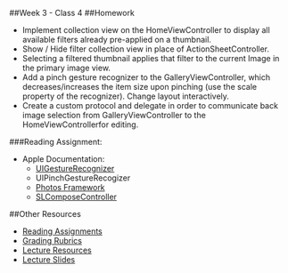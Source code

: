 ##Week 3 - Class 4
##Homework
* Implement collection view on the HomeViewController to display all available filters already pre-applied on a thumbnail.
* Show / Hide filter collection view in place of ActionSheetController.
* Selecting a filtered thumbnail applies that filter to the current Image in the primary image view.
* Add a pinch gesture recognizer to the GalleryViewController, which decreases/increases the item size upon pinching (use the scale property of the recognizer). Change layout interactively.
* Create a custom protocol and delegate in order to communicate back image selection from GalleryViewController to the HomeViewControllerfor editing.

###Reading Assignment:
* Apple Documentation:
	* [UIGestureRecognizer](https://developer.apple.com/library/ios/documentation/UIKit/Reference/UIGestureRecognizer_Class/index.html#//apple_ref/occ/cl/UIGestureRecognizer)
	* UIPinchGestureRecogizer
	* [Photos Framework](https://developer.apple.com/library/ios/documentation/Photos/Reference/Photos_Framework/index.html)
	* [SLComposeController](https://developer.apple.com/library/ios/documentation/NetworkingInternet/Reference/SLComposeViewController_Class/index.html)



##Other Resources
* [Reading Assignments](../../Resources/ra-grading-standard/)
* [Grading Rubrics](../../Resources/)
* [Lecture Resources](lecture/)
* [Lecture Slides](https://www.icloud.com/keynote/000Jb3jQrKlkMaoFiZ5Nrlk8g#Week3_Day4)
